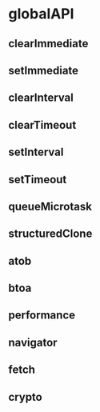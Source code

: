 # globalAPI

## clearImmediate
## setImmediate
## clearInterval
## clearTimeout
## setInterval
## setTimeout
## queueMicrotask
## structuredClone
## atob
## btoa
## performance
## navigator
## fetch
## crypto
